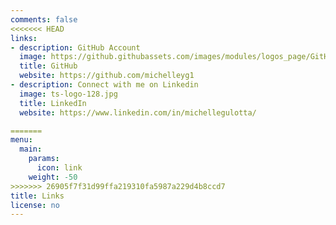```yaml
---
comments: false
<<<<<<< HEAD
links:
- description: GitHub Account
  image: https://github.githubassets.com/images/modules/logos_page/GitHub-Mark.png
  title: GitHub
  website: https://github.com/michelleyg1
- description: Connect with me on Linkedin
  image: ts-logo-128.jpg
  title: LinkedIn
  website: https://www.linkedin.com/in/michellegulotta/

=======
menu:
  main:
    params:
      icon: link
    weight: -50
>>>>>>> 26905f7f31d99ffa219310fa5987a229d4b8ccd7
title: Links
license: no
---
```

